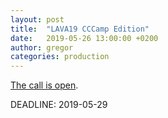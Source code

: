 ```yaml
---
layout: post
title:  "LAVA19 CCCamp Edition"
date:   2019-05-26 13:00:00 +0200
author: gregor
categories: production
---
```


[The call is open](https://mailchi.mp/665eb8d813ca/lava19-summer-batch-call-for-pre-order).

DEADLINE: 2019-05-29
